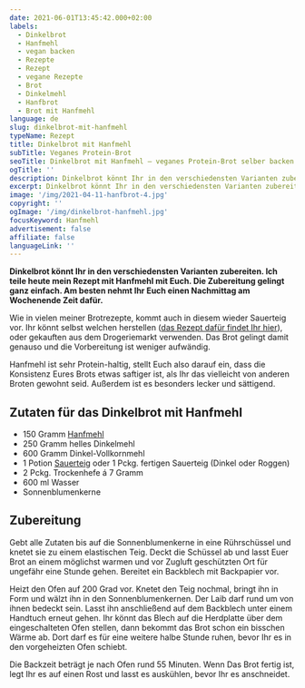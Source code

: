 ```yaml
---
date: 2021-06-01T13:45:42.000+02:00
labels:
  - Dinkelbrot
  - Hanfmehl
  - vegan backen
  - Rezepte
  - Rezept
  - vegane Rezepte
  - Brot
  - Dinkelmehl
  - Hanfbrot
  - Brot mit Hanfmehl
language: de
slug: dinkelbrot-mit-hanfmehl
typeName: Rezept
title: Dinkelbrot mit Hanfmehl
subTitle: Veganes Protein-Brot
seoTitle: Dinkelbrot mit Hanfmehl – veganes Protein-Brot selber backen
ogTitle: ''
description: Dinkelbrot könnt Ihr in den verschiedensten Varianten zubereiten. Ich teile heute mein Rezept mit Protein-reichem Hanfmehl mit Euch.
excerpt: Dinkelbrot könnt Ihr in den verschiedensten Varianten zubereiten. Ich teile heute mein Rezept mit Hanfmehl mit Euch. Die Zubereitung gelingt ganz einfach. Am besten nehmt Ihr Euch einen Nachmittag am Wochenende Zeit dafür. Mein Rezept funktioniert mit selbst gemachtem oder fertigem Sauerteig.
image: '/img/2021-04-11-hanfbrot-4.jpg'
copyright: ''
ogImage: '/img/dinkelbrot-hanfmehl.jpg'
focusKeyword: Hanfmehl
advertisement: false
affiliate: false
languageLink: ''
---
```


**Dinkelbrot könnt Ihr in den verschiedensten Varianten zubereiten. Ich teile heute mein Rezept mit Hanfmehl mit Euch. Die Zubereitung gelingt ganz einfach. Am besten nehmt Ihr Euch einen Nachmittag am Wochenende Zeit dafür.**

Wie in vielen meiner Brotrezepte, kommt auch in diesem wieder Sauerteig vor. Ihr könnt selbst welchen herstellen ([das Rezept dafür findet Ihr hier](/2021/04/sauerteig-grundrezept/)), oder gekauften aus dem Drogeriemarkt verwenden. Das Brot gelingt damit genauso und die Vorbereitung ist weniger aufwändig.

Hanfmehl ist sehr Protein-haltig, stellt Euch also darauf ein, dass die Konsistenz Eures Brots etwas saftiger ist, als Ihr das vielleicht von anderen Broten gewohnt seid. Außerdem ist es besonders lecker und sättigend.

## Zutaten für das Dinkelbrot mit Hanfmehl

- 150 Gramm [Hanfmehl](/2021/03/oelfreunde/)
- 250 Gramm helles Dinkelmehl
- 600 Gramm Dinkel-Vollkornmehl
- 1 Potion [Sauerteig](/2021/04/sauerteig-grundrezept/) oder 1 Pckg. fertigen Sauerteig (Dinkel oder Roggen)
- 2 Pckg. Trockenhefe á 7 Gramm
- 600 ml Wasser
- Sonnenblumenkerne

## Zubereitung

Gebt alle Zutaten bis auf die Sonnenblumenkerne in eine Rührschüssel und knetet sie zu einem elastischen Teig. Deckt die Schüssel ab und lasst Euer Brot an einem möglichst warmen und vor Zugluft geschützten Ort für ungefähr eine Stunde gehen. Bereitet ein Backblech mit Backpapier vor.

Heizt den Ofen auf 200 Grad vor. Knetet den Teig nochmal, bringt ihn in Form und wälzt ihn in den Sonnenblumenkernen. Der Laib darf rund um von ihnen bedeckt sein. Lasst ihn anschließend auf dem Backblech unter einem Handtuch erneut gehen. Ihr könnt das Blech auf die Herdplatte über dem eingeschalteten Ofen stellen, dann bekommt das Brot schon ein bisschen Wärme ab. Dort darf es für eine weitere halbe Stunde ruhen, bevor Ihr es in den vorgeheizten Ofen schiebt.

Die Backzeit beträgt je nach Ofen rund 55 Minuten. Wenn Das Brot fertig ist, legt Ihr es auf einen Rost und lasst es auskühlen, bevor Ihr es anschneidet.
